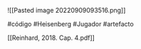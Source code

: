 ![[Pasted image 20220909093516.png]]

#código #Heisenberg #Jugador #artefacto 

[[Reinhard, 2018. Cap. 4.pdf]]

